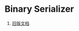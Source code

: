 # Binary Serializer

1. [旧版文档](https://github.com/afxres/packet/wiki/%E6%97%A7%E7%89%88%E8%AF%B4%E6%98%8E)
